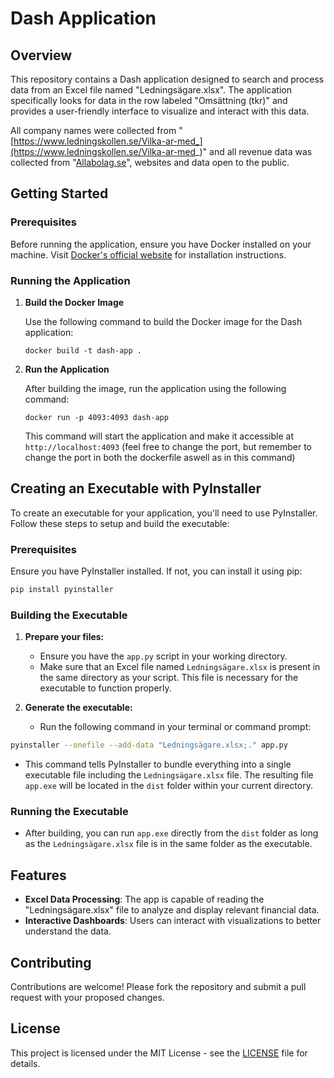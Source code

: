 
# Dash Application

## Overview
This repository contains a Dash application designed to search and process data from an Excel file named "Ledningsägare.xlsx". The application specifically looks for data in the row labeled "Omsättning (tkr)" and provides a user-friendly interface to visualize and interact with this data.

All company names were collected from "[https://www.ledningskollen.se/Vilka-ar-med_](https://www.ledningskollen.se/Vilka-ar-med_)" and all revenue data was collected from "[Allabolag.se](https://www.allabolag.se/)", websites and data open to the public.

## Getting Started

### Prerequisites
Before running the application, ensure you have Docker installed on your machine. Visit [Docker's official website](https://www.docker.com/get-started) for installation instructions.

### Running the Application

1. **Build the Docker Image**

   Use the following command to build the Docker image for the Dash application:

   ```
   docker build -t dash-app .
   ```

2. **Run the Application**

   After building the image, run the application using the following command:

   ```
   docker run -p 4093:4093 dash-app
   ```

   This command will start the application and make it accessible at `http://localhost:4093`
   (feel free to change the port, but remember to change the port in both the dockerfile aswell as in this command)

## Creating an Executable with PyInstaller

To create an executable for your application, you'll need to use PyInstaller. Follow these steps to setup and build the executable:

### Prerequisites
Ensure you have PyInstaller installed. If not, you can install it using pip:

```bash
pip install pyinstaller
```

### Building the Executable

1. **Prepare your files:**
   - Ensure you have the `app.py` script in your working directory.
   - Make sure that an Excel file named `Ledningsägare.xlsx` is present in the same directory as your script. This file is necessary for the executable to function properly.

2. **Generate the executable:**
   - Run the following command in your terminal or command prompt:

```bash
pyinstaller --onefile --add-data "Ledningsägare.xlsx;." app.py
```

   - This command tells PyInstaller to bundle everything into a single executable file including the `Ledningsägare.xlsx` file. The resulting file `app.exe` will be located in the `dist` folder within your current directory.

### Running the Executable

- After building, you can run `app.exe` directly from the `dist` folder as long as the `Ledningsägare.xlsx` file is in the same folder as the executable.


## Features
- **Excel Data Processing**: The app is capable of reading the "Ledningsägare.xlsx" file to analyze and display relevant financial data.
- **Interactive Dashboards**: Users can interact with visualizations to better understand the data.

## Contributing
Contributions are welcome! Please fork the repository and submit a pull request with your proposed changes.

## License
This project is licensed under the MIT License - see the [LICENSE](LICENSE) file for details.

